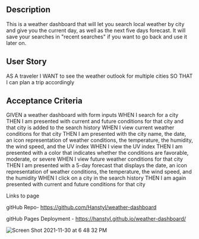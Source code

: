 ## Description
This is a weather dashboard that will let you search local weather by city and give you the current day, as well as the next five days forecast. It will save your searches in "recent searches" if you want to go back and use it later on. 

## User Story
AS A traveler
I WANT to see the weather outlook for multiple cities
SO THAT I can plan a trip accordingly

## Acceptance Criteria
GIVEN a weather dashboard with form inputs
WHEN I search for a city
THEN I am presented with current and future conditions for that city and that city is added to the search history
WHEN I view current weather conditions for that city
THEN I am presented with the city name, the date, an icon representation of weather conditions, the temperature, the humidity, the wind speed, and the UV index
WHEN I view the UV index
THEN I am presented with a color that indicates whether the conditions are favorable, moderate, or severe
WHEN I view future weather conditions for that city
THEN I am presented with a 5-day forecast that displays the date, an icon representation of weather conditions, the temperature, the wind speed, and the humidity
WHEN I click on a city in the search history
THEN I am again presented with current and future conditions for that city

Links to page

gitHub Repo- https://github.com/Hanstyl/weather-dashboard

gitHub Pages Deployment - https://hanstyl.github.io/weather-dashboard/


![Screen Shot 2021-11-30 at 6 48 32 PM](https://user-images.githubusercontent.com/79775889/144157024-f48a7c5a-fa8c-490d-991a-10d3f2c04f4d.png)